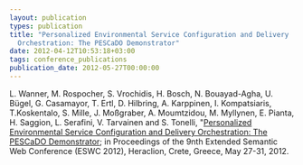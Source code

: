 ```yaml
---
layout: publication
types: publication
title: "Personalized Environmental Service Configuration and Delivery
  Orchestration: The PESCaDO Demonstrator"
date: 2012-04-12T10:53:18+03:00
tags: conference_publications
publication_date: 2012-05-27T00:00:00
---
```

L. Wanner, M. Rospocher, S. Vrochidis, H. Bosch, N. Bouayad-Agha, U. Bügel, G. Casamayor, T. Ertl, D. Hilbring, A. Karppinen, I. Kompatsiaris, T.Koskentalo, S. Mille, J. Moßgraber, A. Moumtzidou, M. Myllynen, E. Pianta, H. Saggion, L. Serafini, V. Tarvainen and S. Tonelli, &quot;[Personalized Environmental Service Configuration and Delivery Orchestration: The PESCaDO Demonstrator](https://link.springer.com/chapter/10.1007/978-3-662-46641-4_41); in Proceedings of the 9nth Extended Semantic Web Conference (ESWC 2012), Heraclion, Crete, Greece, May 27-31, 2012.